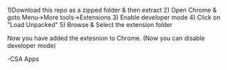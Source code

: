 1)Download this repo as a zipped folder & then extract
2) Open Chrome & goto Menu->More tools->Extensions
3) Enable developer mode
4) Click on "Load Unpacked"
5) Browse & Select the extension folder

Now you have added the extesnion to Chrome.
(Now you can disable developer mode)

-CSA Apps